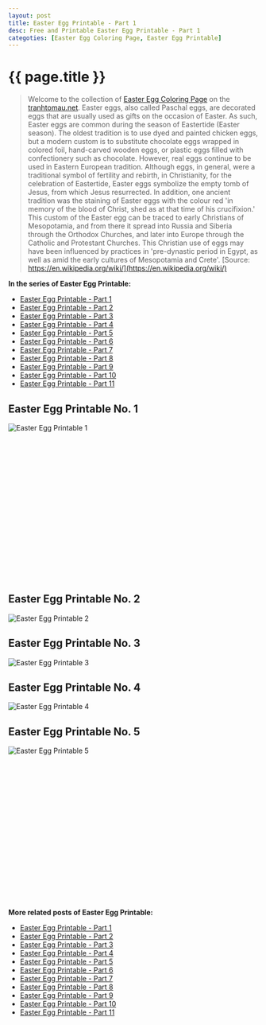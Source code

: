 ```yaml
---
layout: post
title: Easter Egg Printable - Part 1
desc: Free and Printable Easter Egg Printable - Part 1
categoties: [Easter Egg Coloring Page, Easter Egg Printable]
---
```

{{ page.title }}
================
> Welcome to the collection of [Easter Egg Coloring Page](http://tranhtomau.net/) on the [tranhtomau.net](http://tranhtomau.net/). Easter eggs, also called Paschal eggs, are decorated eggs that are usually used as gifts on the occasion of Easter. As such, Easter eggs are common during the season of Eastertide (Easter season). The oldest tradition is to use dyed and painted chicken eggs, but a modern custom is to substitute chocolate eggs wrapped in colored foil, hand-carved wooden eggs, or plastic eggs filled with confectionery such as chocolate. However, real eggs continue to be used in Eastern European tradition. Although eggs, in general, were a traditional symbol of fertility and rebirth, in Christianity, for the celebration of Eastertide, Easter eggs symbolize the empty tomb of Jesus, from which Jesus resurrected. In addition, one ancient tradition was the staining of Easter eggs with the colour red 'in memory of the blood of Christ, shed as at that time of his crucifixion.' This custom of the Easter egg can be traced to early Christians of Mesopotamia, and from there it spread into Russia and Siberia through the Orthodox Churches, and later into Europe through the Catholic and Protestant Churches. This Christian use of eggs may have been influenced by practices in 'pre-dynastic period in Egypt, as well as amid the early cultures of Mesopotamia and Crete'. [Source: https://en.wikipedia.org/wiki/](https://en.wikipedia.org/wiki/)

**In the series of Easter Egg Printable:**

* [Easter Egg Printable - Part 1](http://tranhtomau.net/2018/08/16/Easter-Egg-Printable-part-1.html)
* [Easter Egg Printable - Part 2](http://tranhtomau.net/2018/08/16/Easter-Egg-Printable-part-2.html)
* [Easter Egg Printable - Part 3](http://tranhtomau.net/2018/08/16/Easter-Egg-Printable-part-3.html)
* [Easter Egg Printable - Part 4](http://tranhtomau.net/2018/08/16/Easter-Egg-Printable-part-4.html)
* [Easter Egg Printable - Part 5](http://tranhtomau.net/2018/08/16/Easter-Egg-Printable-part-5.html)
* [Easter Egg Printable - Part 6](http://tranhtomau.net/2018/08/16/Easter-Egg-Printable-part-6.html)
* [Easter Egg Printable - Part 7](http://tranhtomau.net/2018/08/16/Easter-Egg-Printable-part-7.html)
* [Easter Egg Printable - Part 8](http://tranhtomau.net/2018/08/16/Easter-Egg-Printable-part-8.html)
* [Easter Egg Printable - Part 9](http://tranhtomau.net/2018/08/16/Easter-Egg-Printable-part-9.html)
* [Easter Egg Printable - Part 10](http://tranhtomau.net/2018/08/16/Easter-Egg-Printable-part-10.html)
* [Easter Egg Printable - Part 11](http://tranhtomau.net/2018/08/16/Easter-Egg-Printable-part-11.html)

## Easter Egg Printable No. 1
![Easter Egg Printable 1](http://tranhtomau.net/img2/Easter-Egg-Printable%20(1).jpg "Easter Egg Printable 1")

<script async src="//pagead2.googlesyndication.com/pagead/js/adsbygoogle.js"></script><!-- Texxtonly --><ins class="adsbygoogle" style="display:inline-block;width:336px;height:280px" data-ad-client="ca-pub-6753140515841889" data-ad-slot="3207852233"></ins><script>(adsbygoogle = window.adsbygoogle || []).push({}); </script>

## Easter Egg Printable No. 2
![Easter Egg Printable 2](http://tranhtomau.net/img2/Easter-Egg-Printable%20(2).jpg "Easter Egg Printable 2")

## Easter Egg Printable No. 3
![Easter Egg Printable 3](http://tranhtomau.net/img2/Easter-Egg-Printable%20(3).jpg "Easter Egg Printable 3")

## Easter Egg Printable No. 4
![Easter Egg Printable 4](http://tranhtomau.net/img2/Easter-Egg-Printable%20(4).jpg "Easter Egg Printable 4")

## Easter Egg Printable No. 5
![Easter Egg Printable 5](http://tranhtomau.net/img2/Easter-Egg-Printable%20(5).jpg "Easter Egg Printable 5")

<script async src="//pagead2.googlesyndication.com/pagead/js/adsbygoogle.js"></script><!-- Texxtonly --><ins class="adsbygoogle" style="display:inline-block;width:336px;height:280px" data-ad-client="ca-pub-6753140515841889" data-ad-slot="3207852233"></ins><script>(adsbygoogle = window.adsbygoogle || []).push({}); </script>

**More related posts of Easter Egg Printable:**

* [Easter Egg Printable - Part 1](http://tranhtomau.net/2018/08/16/Easter-Egg-Printable-part-1.html)
* [Easter Egg Printable - Part 2](http://tranhtomau.net/2018/08/16/Easter-Egg-Printable-part-2.html)
* [Easter Egg Printable - Part 3](http://tranhtomau.net/2018/08/16/Easter-Egg-Printable-part-3.html)
* [Easter Egg Printable - Part 4](http://tranhtomau.net/2018/08/16/Easter-Egg-Printable-part-4.html)
* [Easter Egg Printable - Part 5](http://tranhtomau.net/2018/08/16/Easter-Egg-Printable-part-5.html)
* [Easter Egg Printable - Part 6](http://tranhtomau.net/2018/08/16/Easter-Egg-Printable-part-6.html)
* [Easter Egg Printable - Part 7](http://tranhtomau.net/2018/08/16/Easter-Egg-Printable-part-7.html)
* [Easter Egg Printable - Part 8](http://tranhtomau.net/2018/08/16/Easter-Egg-Printable-part-8.html)
* [Easter Egg Printable - Part 9](http://tranhtomau.net/2018/08/16/Easter-Egg-Printable-part-9.html)
* [Easter Egg Printable - Part 10](http://tranhtomau.net/2018/08/16/Easter-Egg-Printable-part-10.html)
* [Easter Egg Printable - Part 11](http://tranhtomau.net/2018/08/16/Easter-Egg-Printable-part-11.html)

